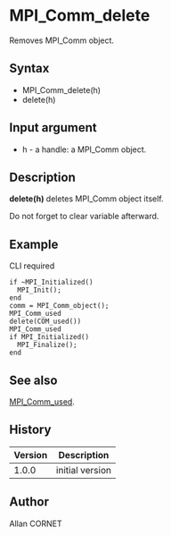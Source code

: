 

# MPI_Comm_delete

Removes MPI_Comm object.

## Syntax

- MPI_Comm_delete(h)
- delete(h)

## Input argument

 - h - a handle: a MPI_Comm object.

## Description


  <p><b>delete(h)</b> deletes MPI_Comm object itself.</p>
  <p>Do not forget to clear variable afterward.</p>


## Example

CLI required
```Nelson
if ~MPI_Initialized()
  MPI_Init();
end
comm = MPI_Comm_object();
MPI_Comm_used
delete(COM_used())
MPI_Comm_used
if MPI_Initialized()
  MPI_Finalize();
end
```

## See also

[MPI_Comm_used](MPI_Comm_used.md).
## History

|Version|Description|
|------|------|
|1.0.0|initial version|


## Author

Allan CORNET



